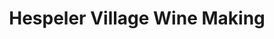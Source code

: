 ---
title: "Hespeler Village Wine Making"
url: /cambridge/hespeler-village-wine-making/
shop: Allgemein
---